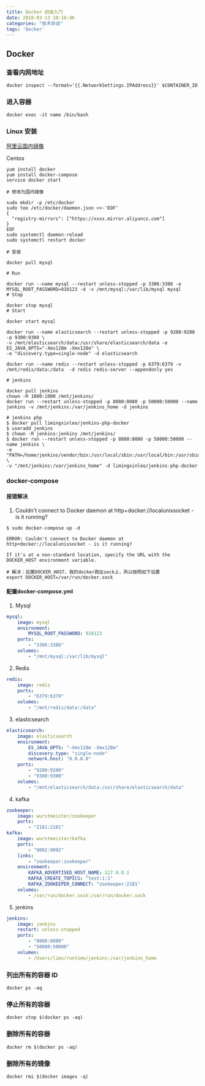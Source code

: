 ```yaml
---
title: Docker 初级入门
date: 2018-03-13 10:16:46
categories: "技术杂谈"
tags: 'Docker'
---
```


## Docker

### 查看内网地址

~~~
docker inspect --format='{{.NetworkSettings.IPAddress}}' $CONTAINER_ID
~~~

### 进入容器

~~~
docker exec -it name /bin/bash
~~~


### Linux 安装

[阿里云国内镜像](https://cr.console.aliyun.com/?spm=5176.2020520152.210.d103.5dbcab35Pfdw0h#/accelerator)

Centos

~~~
yum install docker
yum install docker-compose
service docker start

# 修改为国内镜像

sudo mkdir -p /etc/docker
sudo tee /etc/docker/daemon.json <<-'EOF'
{
  "registry-mirrors": ["https://xxxx.mirror.aliyuncs.com"]
}
EOF
sudo systemctl daemon-reload
sudo systemctl restart docker

# 安装

docker pull mysql

# Run

docker run --name mysql --restart unless-stopped -p 3306:3306 -e MYSQL_ROOT_PASSWORD=910123 -d -v /mnt/mysql:/var/lib/mysql mysql
# Stop

docker stop mysql
# Start

docker start mysql

docker run --name elasticsearch --restart unless-stopped -p 9200:9200 -p 9300:9300 \
-v /mnt/elasticsearch/data:/usr/share/elasticsearch/data -e ES_JAVA_OPTS="-Xms128m -Xmx128m" \
-e "discovery.type=single-node" -d elasticsearch

docker run --name redis --restart unless-stopped -p 6379:6379 -v /mnt/redis/data:/data  -d redis redis-server --appendonly yes

# jenkins

docker pull jenkins
chown -R 1000:1000 /mnt/jenkins/
docker run --restart unless-stopped -p 8080:8080 -p 50000:50000 --name jenkins -v /mnt/jenkins:/var/jenkins_home -d jenkins

# jenkins php
$ docker pull limingxinleo/jenkins-php-docker
$ useradd jenkins
$ chown -R jenkins:jenkins /mnt/jenkins/
$ docker run --restart unless-stopped -p 8080:8080 -p 50000:50000 --name jenkins \
-e "PATH=/home/jenkins/vendor/bin:/usr/local/sbin:/usr/local/bin:/usr/sbin:/usr/bin:/sbin:/bin" \
-v "/mnt/jenkins:/var/jenkins_home" -d limingxinleo/jenkins-php-docker
~~~


### docker-compose

#### 报错解决

1. Couldn't connect to Docker daemon at http+docker://localunixsocket - is it running?
~~~
$ sudo docker-compose up -d

ERROR: Couldn't connect to Docker daemon at http+docker://localunixsocket - is it running?

If it's at a non-standard location, specify the URL with the DOCKER_HOST environment variable.

# 解决：设置DOCKER_HOST，我的docker跑在sock上，所以按照如下设置
export DOCKER_HOST=/var/run/docker.sock
~~~

#### 配置docker-compose.yml
1. Mysql
~~~yaml
mysql:
    image: mysql
    environment:
        MYSQL_ROOT_PASSWORD: 910123
    ports:
        - "3306:3306"
    volumes:
        - "/mnt/mysql:/var/lib/mysql"

~~~

2. Redis
~~~yaml
redis:
    image: redis
    ports:
        - "6379:6379"
    volumes:
        - "/mnt/redis/data:/data"
~~~

3. elasticsearch
~~~yaml
elasticsearch:
    image: elasticsearch
    environment:
        ES_JAVA_OPTS: "-Xms128m -Xmx128m"
        discovery.type: "single-node"
        network.host: "0.0.0.0"
    ports:
        - "9200:9200"
        - "9300:9300"
    volumes:
        - "/mnt/elasticsearch/data:/usr/share/elasticsearch/data"
~~~

4. kafka
~~~yaml
zookeeper:
    image: wurstmeister/zookeeper
    ports:
        - "2181:2181"
kafka:
    image: wurstmeister/kafka
    ports:
        - "9092:9092"
    links:
        - "zookeeper:zookeeper"
    environment:
        KAFKA_ADVERTISED_HOST_NAME: 127.0.0.1
        KAFKA_CREATE_TOPICS: "test:1:1"
        KAFKA_ZOOKEEPER_CONNECT: "zookeeper:2181"
    volumes:
        - /var/run/docker.sock:/var/run/docker.sock
~~~

5. jenkins
~~~yaml
jenkins:
    image: jenkins
    restart: unless-stopped
    ports:
        - "8080:8080"
        - "50000:50000"
    volumes:
        - /Users/limx/runtime/jenkins:/var/jenkins_home
~~~

### 列出所有的容器 ID

~~~
docker ps -aq
~~~

### 停止所有的容器

~~~
docker stop $(docker ps -aq)
~~~

### 删除所有的容器

~~~
docker rm $(docker ps -aq)
~~~

### 删除所有的镜像

~~~
docker rmi $(docker images -q)
~~~

